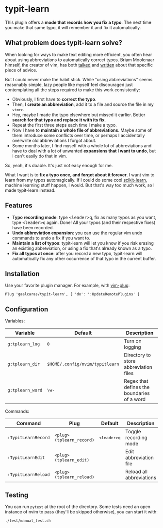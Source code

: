# typit-learn

This plugin offers a **mode that records how you fix a typo**. The next time
you make that same typo, it will remember it and fix it automatically.

## What problem does typit-learn solve?

When looking for ways to make text editing more efficient, you often hear about
using abbreviations to automatically correct typos. Briam Moolenaar himself,
the creator of vim, has both [talked](https://youtu.be/p6K4iIMlouI?t=1010) and
[written](https://www.moolenaar.net/habits.html) about that specific piece of
advice.

But I could never make the habit stick. While "using abbreviations" seems
reasonably simple, lazy people like myself feel discouraged just contemplating
all the steps required to make this work consistently:

+ Obviously, I first have to **correct the typo**.
+ Then, I **create an abbreviation**, add it to a file and source the file in
  my `vimrc`.
+ Hey, maybe I made the typo elsewhere but missed it earlier. Better **search
  for that typo and replace it with its fix**.
+ Repeat the first three steps each time I make a typo.
+ Now I have to **maintain a whole file of abbreviations**. Maybe some of them
  introduce some conflicts over time, or perhaps I accidentally overwrite old
  abbreviations I forgot about.
+ Some months later, I find myself with a whole lot of abbreviations and have
  to deal with a lot of unwanted **expansions that I want to undo**, but
  I can't easily do that in vim.

So, yeah, it's doable. It's just not easy enough for me.

What I want is to **fix a typo once, and forget about it forever**. I want vim
to learn from my typos automagically. If I could do some cool
[scikit-learn](https://github.com/scikit-learn/scikit-learn),
machine learning stuff happen, I would. But that's way too much work, so I made
typit-learn instead.

## Features

+ **Typo recording mode**: type <kbd>\<leader>q</kbd>, fix as many typos as you
  want, type <kbd>\<leader>q</kbd> again. Done! All your typos (and their
  respective fixes) have been recorded.
+ **Undo abbreviation expansion**: you can use the regular vim undo commands to
  undo a fix if you want to.
+ **Maintain a list of typos**: typit-learn will let you know if you
  risk erasing an existing abbreviation, or using a fix that's already known as
  a typo.
+ **Fix all typos at once**: after you record a new typo, typit-learn will
  automatically fix any other occurrence of that typo in the current buffer.

## Installation

Use your favorite plugin manager. For example, with
[vim-plug](https://github.com/junegunn/vim-plug):

```vimrc
Plug 'gaalcaras/typit-learn', { 'do': ':UpdateRemotePlugins' }
```

## Configuration

Variables:

| Variable | Default | Description |
| ----|----|----|
| `g:tplearn_log` | `0` | Turn on logging |
| `g:tplearn_dir` | `$HOME/.config/nvim/typitlearn` | Directory to store abbreviation files |
| `g:tplearn_word` | `\w-` | Regex that defines the boundaries of a word |

Commands:

| Command | Plug | Default | Description |
| ----|----|----|----|
| `:TypitLearnRecord` | `<plug>(tplearn_record)` | <kbd>\<leader>q</kbd> | Toggle recording mode |
| `:TypitLearnEdit` | `<plug>(tplearn_edit)` | | Edit abbreviation file |
| `:TypitLearnReload` | `<plug>(tplearn_reload)` | | Reload all abbreviations |

## Testing

You can run `pytest` at the root of the directory. Some tests need an open
instance of nvim to pass (they'll be skipped otherwise), you can start it with:

```bash
./test/manual_test.sh
```

